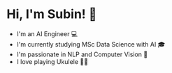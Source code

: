 # Hi, I'm Subin! 👋

- I'm an AI Engineer :computer:
- I'm currently studying MSc Data Science with AI :mortar_board:
- I'm passionate in NLP and Computer Vision :notebook_with_decorative_cover:
- I love playing Ukulele :guitar::musical_note:
